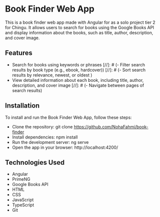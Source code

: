 # Book Finder Web App
This is a book finder web app made with Angular for as a solo project tier 2 for Chingu.
It allows users to search for books using the Google Books API and display information about the books, such as title, author, description, and cover image.

## Features
- Search for books using keywords or phrases
[//]: # (- Filter search results by book type &#40;e.g., ebook, hardcover&#41;)
[//]: # (- Sort search results by relevance, newest, or oldest )
- View detailed information about each book, including title, author, description, and cover image
[//]: # (- Navigate between pages of search results)

## Installation

To install and run the Book Finder Web App, follow these steps:

- Clone the repository: git clone https://github.com/NohaFahmi/book-finder
- Install dependencies: npm install
- Run the development server: ng serve
- Open the app in your browser: http://localhost:4200/

## Technologies Used
- Angular
- PrimeNG
- Google Books API
- HTML
- CSS
- JavaScript
- TypeScript
- Git
